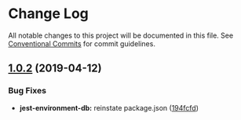 # Change Log

All notable changes to this project will be documented in this file.
See [Conventional Commits](https://conventionalcommits.org) for commit guidelines.

<a name="1.0.2"></a>
## [1.0.2](https://gitlab.coko.foundation/editoria/editoria/compare/jest-environment-db@1.0.1...jest-environment-db@1.0.2) (2019-04-12)


### Bug Fixes

* **jest-environment-db:** reinstate package.json ([194fcfd](https://gitlab.coko.foundation/editoria/editoria/commit/194fcfd))
